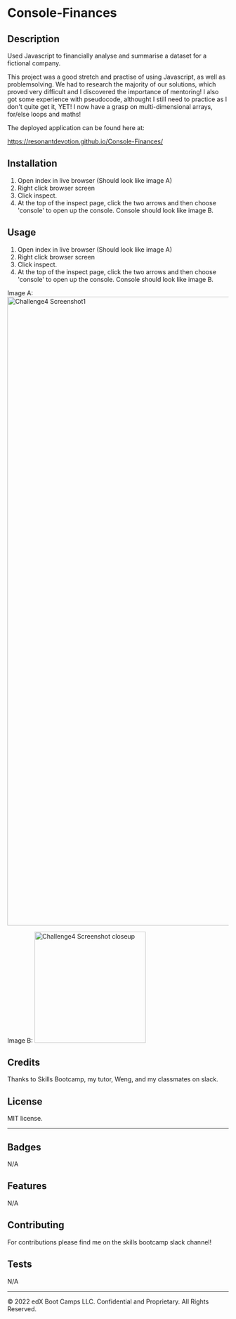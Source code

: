 # Console-Finances

## Description 

Used Javascript to financially analyse and summarise a dataset for a fictional company.

This project was a good stretch and practise of using Javascript, as well as problemsolving. We had to research the majority of our solutions, which proved very difficult and I discovered the importance of mentoring! I also got some experience with pseudocode, althought I still need to practice as I don't quite get it, YET! I now have a grasp on multi-dimensional arrays, for/else loops and maths!

The deployed application can be found here at:

https://resonantdevotion.github.io/Console-Finances/


## Installation

1. Open index in live browser (Should look like image A)
2. Right click browser screen
3. Click inspect.
4. At the top of the inspect page, click the two arrows and then choose 'console' to open up the console.
Console should look like image B.


## Usage 

1. Open index in live browser (Should look like image A)
2. Right click browser screen
3. Click inspect.
4. At the top of the inspect page, click the two arrows and then choose 'console' to open up the console.
Console should look like image B.

Image A:
<img width="1431" alt="Challenge4 Screenshot1" src="https://user-images.githubusercontent.com/119468426/211237572-df102159-76a7-4697-9cec-1aa8aedff7e1.png">

Image B:
<img width="253" alt="Challenge4 Screenshot closeup" src="https://user-images.githubusercontent.com/119468426/211237590-334491f3-fe29-478f-badf-5bd3fde9097f.png">


## Credits

Thanks to Skills Bootcamp, my tutor, Weng, and my classmates on slack.


## License
MIT license.

---

## Badges
N/A

## Features

N/A

## Contributing

For contributions please find me on the skills bootcamp slack channel!

## Tests

N/A

---

© 2022 edX Boot Camps LLC. Confidential and Proprietary. All Rights Reserved.

